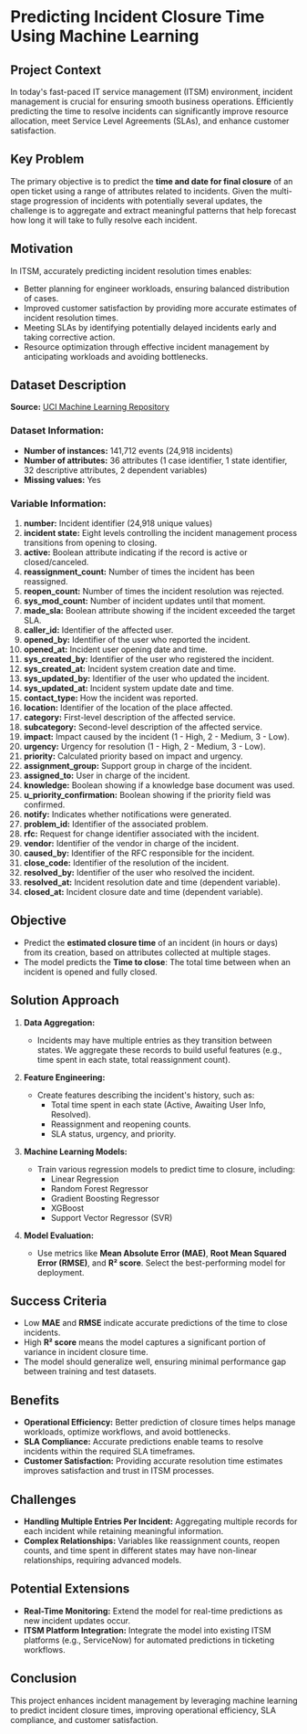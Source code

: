 # Predicting Incident Closure Time Using Machine Learning

## Project Context

In today's fast-paced IT service management (ITSM) environment, incident management is crucial for ensuring smooth business operations. Efficiently predicting the time to resolve incidents can significantly improve resource allocation, meet Service Level Agreements (SLAs), and enhance customer satisfaction.

## Key Problem

The primary objective is to predict the **time and date for final closure** of an open ticket using a range of attributes related to incidents. Given the multi-stage progression of incidents with potentially several updates, the challenge is to aggregate and extract meaningful patterns that help forecast how long it will take to fully resolve each incident.

## Motivation

In ITSM, accurately predicting incident resolution times enables:
- Better planning for engineer workloads, ensuring balanced distribution of cases.
- Improved customer satisfaction by providing more accurate estimates of incident resolution times.
- Meeting SLAs by identifying potentially delayed incidents early and taking corrective action.
- Resource optimization through effective incident management by anticipating workloads and avoiding bottlenecks.

## Dataset Description

**Source:** [UCI Machine Learning Repository](https://archive.ics.uci.edu/dataset/498/incident+management+process+enriched+event+log)

### Dataset Information:
- **Number of instances:** 141,712 events (24,918 incidents)
- **Number of attributes:** 36 attributes (1 case identifier, 1 state identifier, 32 descriptive attributes, 2 dependent variables)
- **Missing values:** Yes

### Variable Information:
1. **number:** Incident identifier (24,918 unique values)
2. **incident state:** Eight levels controlling the incident management process transitions from opening to closing.
3. **active:** Boolean attribute indicating if the record is active or closed/canceled.
4. **reassignment_count:** Number of times the incident has been reassigned.
5. **reopen_count:** Number of times the incident resolution was rejected.
6. **sys_mod_count:** Number of incident updates until that moment.
7. **made_sla:** Boolean attribute showing if the incident exceeded the target SLA.
8. **caller_id:** Identifier of the affected user.
9. **opened_by:** Identifier of the user who reported the incident.
10. **opened_at:** Incident user opening date and time.
11. **sys_created_by:** Identifier of the user who registered the incident.
12. **sys_created_at:** Incident system creation date and time.
13. **sys_updated_by:** Identifier of the user who updated the incident.
14. **sys_updated_at:** Incident system update date and time.
15. **contact_type:** How the incident was reported.
16. **location:** Identifier of the location of the place affected.
17. **category:** First-level description of the affected service.
18. **subcategory:** Second-level description of the affected service.
19. **impact:** Impact caused by the incident (1 - High, 2 - Medium, 3 - Low).
20. **urgency:** Urgency for resolution (1 - High, 2 - Medium, 3 - Low).
21. **priority:** Calculated priority based on impact and urgency.
22. **assignment_group:** Support group in charge of the incident.
23. **assigned_to:** User in charge of the incident.
24. **knowledge:** Boolean showing if a knowledge base document was used.
25. **u_priority_confirmation:** Boolean showing if the priority field was confirmed.
26. **notify:** Indicates whether notifications were generated.
27. **problem_id:** Identifier of the associated problem.
28. **rfc:** Request for change identifier associated with the incident.
29. **vendor:** Identifier of the vendor in charge of the incident.
30. **caused_by:** Identifier of the RFC responsible for the incident.
31. **close_code:** Identifier of the resolution of the incident.
32. **resolved_by:** Identifier of the user who resolved the incident.
33. **resolved_at:** Incident resolution date and time (dependent variable).
34. **closed_at:** Incident closure date and time (dependent variable).

## Objective

- Predict the **estimated closure time** of an incident (in hours or days) from its creation, based on attributes collected at multiple stages.
- The model predicts the **Time to close**: The total time between when an incident is opened and fully closed.

## Solution Approach

1. **Data Aggregation:** 
   - Incidents may have multiple entries as they transition between states. We aggregate these records to build useful features (e.g., time spent in each state, total reassignment count).
   
2. **Feature Engineering:** 
   - Create features describing the incident's history, such as:
     - Total time spent in each state (Active, Awaiting User Info, Resolved).
     - Reassignment and reopening counts.
     - SLA status, urgency, and priority.
   
3. **Machine Learning Models:** 
   - Train various regression models to predict time to closure, including:
     - Linear Regression
     - Random Forest Regressor
     - Gradient Boosting Regressor
     - XGBoost
     - Support Vector Regressor (SVR)
   
4. **Model Evaluation:** 
   - Use metrics like **Mean Absolute Error (MAE)**, **Root Mean Squared Error (RMSE)**, and **R² score**. Select the best-performing model for deployment.

## Success Criteria

- Low **MAE** and **RMSE** indicate accurate predictions of the time to close incidents.
- High **R² score** means the model captures a significant portion of variance in incident closure time.
- The model should generalize well, ensuring minimal performance gap between training and test datasets.

## Benefits

- **Operational Efficiency:** Better prediction of closure times helps manage workloads, optimize workflows, and avoid bottlenecks.
- **SLA Compliance:** Accurate predictions enable teams to resolve incidents within the required SLA timeframes.
- **Customer Satisfaction:** Providing accurate resolution time estimates improves satisfaction and trust in ITSM processes.

## Challenges

- **Handling Multiple Entries Per Incident:** Aggregating multiple records for each incident while retaining meaningful information.
- **Complex Relationships:** Variables like reassignment counts, reopen counts, and time spent in different states may have non-linear relationships, requiring advanced models.

## Potential Extensions

- **Real-Time Monitoring:** Extend the model for real-time predictions as new incident updates occur.
- **ITSM Platform Integration:** Integrate the model into existing ITSM platforms (e.g., ServiceNow) for automated predictions in ticketing workflows.

## Conclusion

This project enhances incident management by leveraging machine learning to predict incident closure times, improving operational efficiency, SLA compliance, and customer satisfaction.
